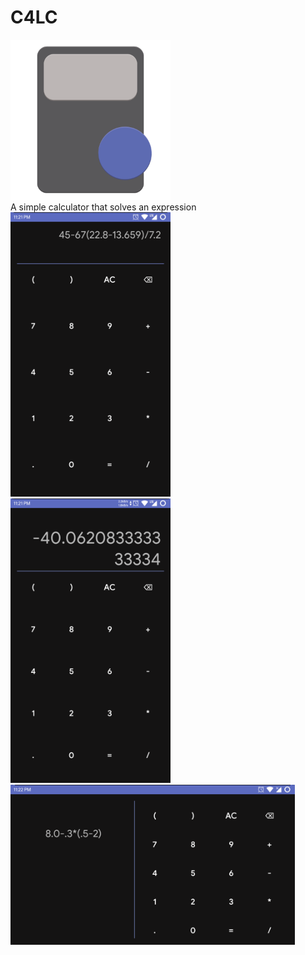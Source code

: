 # C4LC
<img src = "https://raw.githubusercontent.com/HuM4NoiD/C4LC/master/app/src/main/res/mipmap-xxxhdpi/icon.png" width = "256" height = "256"/><br/>
A simple calculator that solves an expression<br/>
<img src = "https://raw.githubusercontent.com/HuM4NoiD/C4LC/master/screen1.png" width = "256"/>                 <img src = "https://raw.githubusercontent.com/HuM4NoiD/C4LC/master/screen2.png" width = "256"/><br/><img src = "https://raw.githubusercontent.com/HuM4NoiD/C4LC/master/screen3.png" height = "256"/>

